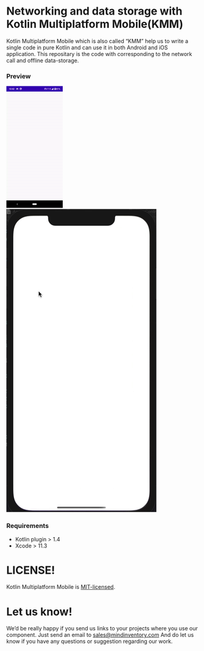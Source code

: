 # Networking and data storage with Kotlin Multiplatform Mobile(KMM)

Kotlin Multiplatform Mobile which is also called “KMM” help us to write a single code in pure Kotlin and can use it in both Android and iOS application.
This repositary is the code with corresponding to the network call and offline data-storage.

### Preview
![image](/media/kotlin-multiplaform-mobile.gif)   ![image](/media/kotlin-multiplaform-mobile-iOS.gif)

### Requirements

* Kotlin plugin >  1.4
* Xcode > 11.3

# LICENSE!

Kotlin Multiplatform Mobile is [MIT-licensed](/LICENSE).

# Let us know!
We’d be really happy if you send us links to your projects where you use our component. Just send an email to sales@mindinventory.com And do let us know if you have any questions or suggestion regarding our work.